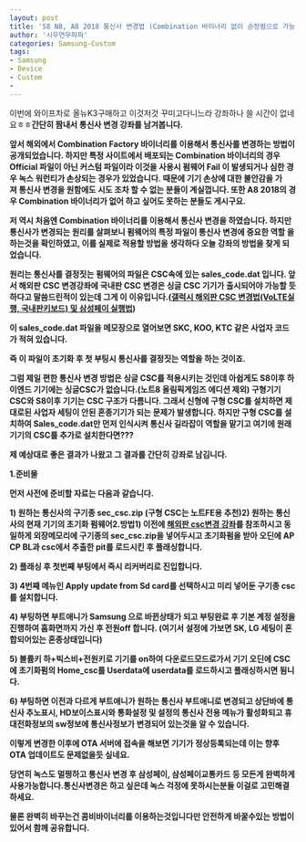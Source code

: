 ```yaml
---
layout: post
title: 'S8 N8, A8 2018 통신사 변경법 (Combination 바이너리 없이 순정펌으로 가능)'
author: '시우연우파파'
categories: Samsung-Custom
tags:
- Samsung
- Device
- Custom
-
---
```



<script> location.href='https://cafe.naver.com/develoid/802742' ; </script>

<p>이번에 와이프차로 올뉴K3구매하고 이것저것 꾸미고다니느라 강좌하나 쓸 시간이 없네요ㅎㅎ<b><b>간단히 짬내서&nbsp;통신사 변경 강좌를 남겨봅니다.</p><p><b>앞서 해외에서 Combination Factory 바이너리를 이용해서 통신사를 변경하는&nbsp;방법이 공개되었습니다. 하지만 특정 사이트에서 배포되는 Combination 바이너리의 경우 Official 파일이 아닌 커스텀 파일이라 이것을&nbsp;사용시 펌웨어 Fail 이 발생되거나 심한 경우 녹스 워런티가 손상되는 경우가 있었습니다.&nbsp;때문에 기기 손상에 대한&nbsp;불안감을 가져&nbsp;통신사 변경을 원함에도 시도 조차 할 수 없는 분들이 계실껍니다. 또한 A8 2018의 경우 Combination&nbsp;바이너리가 없어 하고 싶어도 못하는 분들도 게시구요.&nbsp;</p><p><b>저 역시 처음엔&nbsp;Combination 바이너리를 이용해서 통신사 변경을 하였습니다. 하지만 통신사가 변경되는 원리를 살펴보니 펌웨어의 특정 파일이 통신사 변경에 중요한 역할 을 하는것을 확인하였고, 이를 실제로 적용할&nbsp;방법을 생각하다 오늘 강좌의&nbsp;방법을 찾게 되었습니다.&nbsp;</p><p><b></p><p>원리는 통신사를 결정짓는 펌웨어의 파일은&nbsp;CSC속에 있는 sales_code.dat 입니다. 앞서 해외판 CSC 변경강좌에 국내판 CSC 변경은 싱글 CSC 기기가 출시되어야 가능할 듯 하다고 말씀드린적이 있는데 그게 이 이유입니다.(<a href="http://siwooyeonwoopapa.tistory.com/entry/%EA%B0%A4%EB%9F%AD%EC%8B%9C-%ED%95%B4%EC%99%B8%ED%8C%90-CSC-%EB%B3%80%EA%B2%BD%EB%B2%95-%EB%B0%8F-%EC%82%BC%EC%84%B1%ED%8E%98%EC%9D%B4-%EA%B3%A0%EC%B0%B0"><b>갤럭시 해외판 CSC 변경법(VoLTE실행, 국내판키보드) 및 삼성페이 실행법</b></a>)</p><p><b></p><p>이&nbsp;sales_code.dat&nbsp;파일을 메모장으로 열어보면 SKC, KOO, KTC 같은 사업자 코드가 적혀 있습니다.&nbsp;</p><p><b></p><p>즉 이 파일이 초기화 후 첫 부팅시 통신사를 결정짓는 역할을 하는 것이죠.</p><p><b></p><p>그럼 제일 편한 통신사 변경 방법은 싱글 CSC를 적용시키는 것인데 아쉽게도 S8이후 하이엔드 기기에는 싱글CSC가 없습니다.(노트8 올림픽게임즈 에디션 제외) 구형기기 CSC와 S8이후 기기는 CSC 구조가 다름니다. 그래서 신형에 구형 CSC를 설치하면 제대로된 사업자 세팅이 안된 혼종기기가 되는 문제가 발생합니다. 하지만 구형 CSC를 설치하여 Sales_code.dat만 먼저 인식시켜 통신사 길라잡이 역할을 맡기고&nbsp;여기에 원래 기기의 CSC를 추가로 설치한다면???</p><p><b></p><p>제 예상대로 좋은 결과가 나왔고 그 결과를 간단히 강좌로 남김니다.</p><p><b></p><p><b>1.준비물</p><p>먼저 사전에 준비할 자료는 다음과 같습니다.</p><p><b>1) 원하는 통신사의 구기종 sec_csc.zip (구형 CSC는 노트FE용 추천)<b>2) 원하는&nbsp;통신사의 현재 기기의 초기화 펌웨어<b><b>2.방법<b>1) 이전에&nbsp;<a href="http://siwooyeonwoopapa.tistory.com/entry/%EA%B0%A4%EB%9F%AD%EC%8B%9C-%ED%95%B4%EC%99%B8%ED%8C%90-CSC-%EB%B3%80%EA%B2%BD%EB%B2%95-%EB%B0%8F-%EC%82%BC%EC%84%B1%ED%8E%98%EC%9D%B4-%EA%B3%A0%EC%B0%B0"><b>해외판 csc변경 강좌</b></a>를 참조하시고 동일하게 외장메모리에 구기종의 sec_csc.zip을 넣어두시고 초기화펌을 받아 오딘에 AP CP BL과 csc에서 추출한 pit를 로드시킨 후 플래싱합니다.</p><p><b>2) 플래싱 후 첫번째 부팅에서 즉시 리커버리로 진입합니다.</p><p><b></p><p>3) 4번째 메뉴인 Apply update from Sd card를 선택하시고 미리 넣어둔 구기종 csc를 설치합니다.</p><p><b>4) 부팅하면 부트애니가 Samsung 으로 바뀐상태가 되고 부팅완료&nbsp;후 기본 계정&nbsp;설정을 진행하여 홈화면까지 가신 후 전원off 합니다. (여기서 설정에 가보면 SK, LG 세팅이 혼합되어있는 혼종상태입니다)</p><p><b>5) 볼륨키 하+빅스비+전원키로 기기를 on하여 다운로드모드로가서 기기 오딘에 CSC에&nbsp;초기화펌의 Home_csc를 Userdata에&nbsp;userdata를 로드하시고 플래싱하시면 됨니다.</p><p><b></p><p>6) 부팅하면 이전과 다르게 부트애니가 원하는 통신사 부트애니로&nbsp;변경되고 상단바에 통신사 추노표시, HD보이스표시와 통화설정 및 설정의 통신사 전용 메뉴가 활성화되고&nbsp;휴대전화정보의 sw정보에 통신사정보가 변경되어 있는것을 알 수 있습니다.</p><p><b>이렇게 변경한 이후에 OTA 서버에 접속을 해보면&nbsp;기기가&nbsp;정상등록되는데&nbsp;이는 향후 OTA&nbsp;업데이트도 문제없을듯 싶네요.</p><p>당연히 녹스도 멀쩡하고 통신사 변경 후 삼성페이, 삼성페이교통카드 등 모든게 완벽하게 사용가능합니다.<b><b>통신사변경은 하고 싶은데 녹스&nbsp;걱정에 못하시는분들 이걸로 고민해결하세요.&nbsp;</p><p><b></p><p>물론 완벽히 바꾸는건 콤비바이너리를 이용하는것입니다만 안전하게 바꿀수있는 방법이 있어서 함께 공유합니다.</p><p><b></p>
